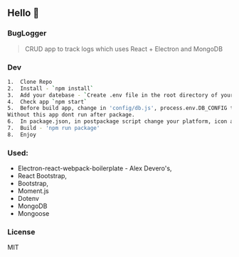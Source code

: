 ## Hello :wave:

### BugLogger

> CRUD app to track logs which uses React + Electron and MongoDB

### Dev

```bash
1.  Clone Repo
2.  Install - `npm install`
3.  Add your datebase - `Create .env file in the root directory of your project.Add variables DB_CONFIG=<yourDatabase>`
4.  Check app `npm start`
5.  Before build app, change in 'config/db.js', process.env.DB_CONFIG to connection string from datebase.
Without this app dont run after package.
6.  In package.json, in postpackage script change your platform, icon and arch if you are on Windows or Linux
7.  Build - 'npm run package'
8.  Enjoy
```

### Used:

- Electron-react-webpack-boilerplate - Alex Devero's,
- React Bootstrap,
- Bootstrap,
- Moment.js
- Dotenv
- MongoDB
- Mongoose

### License

MIT
